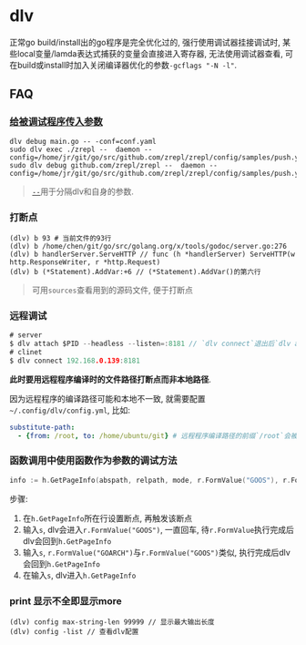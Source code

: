 # dlv
正常go build/install出的go程序是完全优化过的, 强行使用调试器挂接调试时, 某些local变量/lamda表达式捕获的变量会直接进入寄存器, 无法使用调试器查看, 可在build或install时加入关闭编译器优化的参数`-gcflags "-N -l"`.

## FAQ
### [给被调试程序传入参数](https://github.com/go-delve/delve/issues/562)
```
dlv debug main.go -- -conf=conf.yaml
sudo dlv exec ./zrepl --  daemon --config=/home/jr/git/go/src/github.com/zrepl/zrepl/config/samples/push.yml
sudo dlv debug github.com/zrepl/zrepl --  daemon --config=/home/jr/git/go/src/github.com/zrepl/zrepl/config/samples/push.yml
```
> [`--`](https://stackoverflow.com/questions/39779238/using-delve-with-subcommand-and-flags)用于分隔dlv和自身的参数.

### 打断点
```
(dlv) b 93 # 当前文件的93行
(dlv) b /home/chen/git/go/src/golang.org/x/tools/godoc/server.go:276
(dlv) b handlerServer.ServeHTTP // func (h *handlerServer) ServeHTTP(w http.ResponseWriter, r *http.Request)
(dlv) b (*Statement).AddVar:+6 // (*Statement).AddVar()的第六行
```

> 可用`sources`查看用到的源码文件, 便于打断点

### 远程调试
```go
# server
$ dlv attach $PID --headless --listen=:8181 // `dlv connect`退出后`dlv attach`才允许退出
# clinet
$ dlv connect 192.168.0.139:8181
```

**此时要用远程程序编译时的文件路径打断点而非本地路径**.

因为远程程序的编译路径可能和本地不一致, 就需要配置`~/.config/dlv/config.yml`, 比如:
```yaml
substitute-path:
  - {from: /root, to: /home/ubuntu/git} # 远程程序编译路径的前缀`/root`会被替换成本地的`/home/ubuntu/git`
```

### 函数调用中使用函数作为参数的调试方法
```go
info := h.GetPageInfo(abspath, relpath, mode, r.FormValue("GOOS"), r.FormValue("GOARCH"))
```

步骤:
1. 在`h.GetPageInfo`所在行设置断点, 再触发该断点
1. 输入`s`, dlv会进入`r.FormValue("GOOS")`, 一直回车, 待`r.FormValue`执行完成后dlv会回到`h.GetPageInfo`
1. 输入`s`, `r.FormValue("GOARCH")`与`r.FormValue("GOOS")`类似, 执行完成后dlv会回到`h.GetPageInfo`
1. 在输入`s`, dlv进入`h.GetPageInfo`

### print 显示不全即显示more
```
(dlv) config max-string-len 99999 // 显示最大输出长度
(dlv) config -list // 查看dlv配置
```
